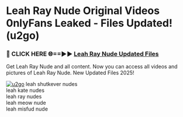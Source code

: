 # Leah Ray Nude Original Videos 0nlyFans Leaked - Files Updated! (u2go)

<h3>🔴 CLICK HERE 🌐==►► <a href="https://tinyurl.com/52m3yx9h" rel="nofollow">Leah Ray Nude Updated Files</a></h3>

Get Leah Ray Nude and all content. Now you can access all videos and pictures of Leah Ray Nude. New Updated Files 2025!

[![u2go](https://i.imgur.com/TnHtlc8.gif)](https://tinyurl.com/52m3yx9h)
leah shutkever nudes<br>
leah kate nudes<br>
leah ray nudes<br>
leah meow nude<br>
leah misfud nude